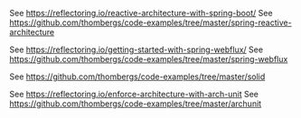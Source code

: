 See https://reflectoring.io/reactive-architecture-with-spring-boot/
See https://github.com/thombergs/code-examples/tree/master/spring-reactive-architecture

See https://reflectoring.io/getting-started-with-spring-webflux/
See https://github.com/thombergs/code-examples/tree/master/spring-webflux

See https://github.com/thombergs/code-examples/tree/master/solid

See https://reflectoring.io/enforce-architecture-with-arch-unit
See https://github.com/thombergs/code-examples/tree/master/archunit
